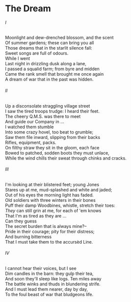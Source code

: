 # The Dream  

###### I  
Moonlight and dew-drenched blossom, and the scent  
Of summer gardens; these can bring you all  
Those dreams that in the starlit silence fall:  
Sweet songs are full of odours.  
While I went  
Last night in drizzling dusk along a lane,  
I passed a squalid farm; from byre and midden  
Came the rank smell that brought me once again  
A dream of war that in the past was hidden.  

###### II  
Up a disconsolate straggling village street  
I saw the tired troops trudge: I heard their feet.  
The cheery Q.M.S. was there to meet  
And guide our Company in ...  
I watched them stumble  
Into some crazy hovel, too beat to grumble;  
Saw them file inward, slipping from their backs  
Rifles, equipment, packs.  
On filthy straw they sit in the gloom, each face  
Bowed to patched, sodden boots they must unlace,  
While the wind chills their sweat through chinks and cracks.  

###### III  
I'm looking at their blistered feet; young Jones  
Stares up at me, mud-splashed and white and jaded;  
Out of his eyes the morning light has faded.  
Old soldiers with three winters in their bones  
Puff their damp Woodbines, whistle, stretch their toes:  
_They_ can still grin at me, for each of 'em knows  
That I'm as tired as they are ...  
Can they guess  
The secret burden that is always mine?–  
Pride in their courage; pity for their distress;  
And burning bitterness  
That I must take them to the accursèd Line.  

###### IV  
I cannot hear their voices, but I see  
Dim candles in the barn: they gulp their tea,  
And soon they'll sleep like logs. Ten miles away  
The battle winks and thuds in blundering strife.  
And I must lead them nearer, day by day,  
To the foul beast of war that bludgeons life.  
